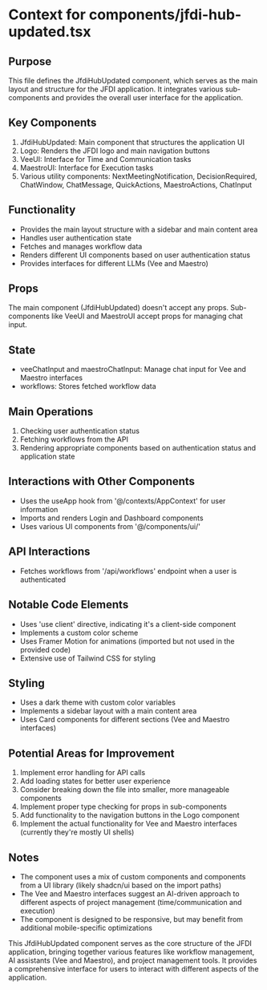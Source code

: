# Context for components/jfdi-hub-updated.tsx

## Purpose
This file defines the JfdiHubUpdated component, which serves as the main layout and structure for the JFDI application. It integrates various sub-components and provides the overall user interface for the application.

## Key Components
1. JfdiHubUpdated: Main component that structures the application UI
2. Logo: Renders the JFDI logo and main navigation buttons
3. VeeUI: Interface for Time and Communication tasks
4. MaestroUI: Interface for Execution tasks
5. Various utility components: NextMeetingNotification, DecisionRequired, ChatWindow, ChatMessage, QuickActions, MaestroActions, ChatInput

## Functionality
- Provides the main layout structure with a sidebar and main content area
- Handles user authentication state
- Fetches and manages workflow data
- Renders different UI components based on user authentication status
- Provides interfaces for different LLMs (Vee and Maestro)

## Props
The main component (JfdiHubUpdated) doesn't accept any props. Sub-components like VeeUI and MaestroUI accept props for managing chat input.

## State
- veeChatInput and maestroChatInput: Manage chat input for Vee and Maestro interfaces
- workflows: Stores fetched workflow data

## Main Operations
1. Checking user authentication status
2. Fetching workflows from the API
3. Rendering appropriate components based on authentication status and application state

## Interactions with Other Components
- Uses the useApp hook from '@/contexts/AppContext' for user information
- Imports and renders Login and Dashboard components
- Uses various UI components from '@/components/ui/'

## API Interactions
- Fetches workflows from '/api/workflows' endpoint when a user is authenticated

## Notable Code Elements
- Uses 'use client' directive, indicating it's a client-side component
- Implements a custom color scheme
- Uses Framer Motion for animations (imported but not used in the provided code)
- Extensive use of Tailwind CSS for styling

## Styling
- Uses a dark theme with custom color variables
- Implements a sidebar layout with a main content area
- Uses Card components for different sections (Vee and Maestro interfaces)

## Potential Areas for Improvement
1. Implement error handling for API calls
2. Add loading states for better user experience
3. Consider breaking down the file into smaller, more manageable components
4. Implement proper type checking for props in sub-components
5. Add functionality to the navigation buttons in the Logo component
6. Implement the actual functionality for Vee and Maestro interfaces (currently they're mostly UI shells)

## Notes
- The component uses a mix of custom components and components from a UI library (likely shadcn/ui based on the import paths)
- The Vee and Maestro interfaces suggest an AI-driven approach to different aspects of project management (time/communication and execution)
- The component is designed to be responsive, but may benefit from additional mobile-specific optimizations

This JfdiHubUpdated component serves as the core structure of the JFDI application, bringing together various features like workflow management, AI assistants (Vee and Maestro), and project management tools. It provides a comprehensive interface for users to interact with different aspects of the application.